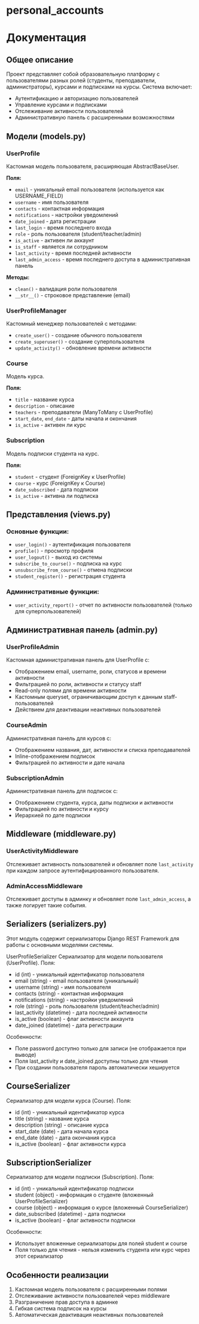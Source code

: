# personal_accounts

# Документация

## Общее описание
Проект представляет собой образовательную платформу с пользователями разных ролей (студенты, преподаватели, администраторы), курсами и подписками на курсы. Система включает:
- Аутентификацию и авторизацию пользователей
- Управление курсами и подписками
- Отслеживание активности пользователей
- Административную панель с расширенными возможностями

## Модели (models.py)

### UserProfile
Кастомная модель пользователя, расширяющая AbstractBaseUser.

**Поля:**
- `email` - уникальный email пользователя (используется как USERNAME_FIELD)
- `username` - имя пользователя
- `contacts` - контактная информация
- `notifications` - настройки уведомлений
- `date_joined` - дата регистрации
- `last_login` - время последнего входа
- `role` - роль пользователя (student/teacher/admin)
- `is_active` - активен ли аккаунт
- `is_staff` - является ли сотрудником
- `last_activity` - время последней активности
- `last_admin_access` - время последнего доступа в административная панель

**Методы:**
- `clean()` - валидация роли пользователя
- `__str__()` - строковое представление (email)

### UserProfileManager
Кастомный менеджер пользователей с методами:
- `create_user()` - создание обычного пользователя
- `create_superuser()` - создание суперпользователя
- `update_activity()` - обновление времени активности

### Course
Модель курса.

**Поля:**
- `title` - название курса
- `description` - описание
- `teachers` - преподаватели (ManyToMany с UserProfile)
- `start_date`, `end_date` - даты начала и окончания
- `is_active` - активен ли курс

### Subscription
Модель подписки студента на курс.

**Поля:**
- `student` - студент (ForeignKey к UserProfile)
- `course` - курс (ForeignKey к Course)
- `date_subscribed` - дата подписки
- `is_active` - активна ли подписка

## Представления (views.py)

### Основные функции:
- `user_login()` - аутентификация пользователя
- `profile()` - просмотр профиля
- `user_logout()` - выход из системы
- `subscribe_to_course()` - подписка на курс
- `unsubscribe_from_course()` - отмена подписки
- `student_register()` - регистрация студента

### Административные функции:
- `user_activity_report()` - отчет по активности пользователей (только для суперпользователей)

## Административная панель (admin.py)

### UserProfileAdmin
Кастомная административная панель для UserProfile с:
- Отображением email, username, роли, статусов и времени активности
- Фильтрацией по роли, активности и статусу staff
- Read-only полями для времени активности
- Кастомным queryset, ограничивающим доступ к данным staff-пользователей
- Действием для деактивации неактивных пользователей

### CourseAdmin
Административная панель для курсов с:
- Отображением названия, дат, активности и списка преподавателей
- Inline-отображением подписок
- Фильтрацией по активности и дате начала

### SubscriptionAdmin
Административная панель для подписок с:
- Отображением студента, курса, даты подписки и активности
- Фильтрацией по активности и курсу
- Иерархией по дате подписки

## Middleware (middleware.py)

### UserActivityMiddleware
Отслеживает активность пользователей и обновляет поле `last_activity` при каждом запросе аутентифицированного пользователя.

### AdminAccessMiddleware
Отслеживает доступы в админку и обновляет поле `last_admin_access`, а также логирует такие события.

## Serializers (serializers.py)
Этот модуль содержит сериализаторы Django REST Framework для работы с основными моделями системы.

UserProfileSerializer
Сериализатор для модели пользователя (UserProfile).
Поля:
- id (int) - уникальный идентификатор пользователя
- email (string) - email пользователя (уникальный)
- username (string) - имя пользователя
- contacts (string) - контактная информация
- notifications (string) - настройки уведомлений
- role (string) - роль пользователя (student/teacher/admin)
- last_activity (datetime) - дата последней активности
- is_active (boolean) - флаг активности аккаунта
- date_joined (datetime) - дата регистрации

Особенности:
- Поле password доступно только для записи (не отображается при выводе)
- Поля last_activity и date_joined доступны только для чтения
- При создании пользователя пароль автоматически хешируется

## CourseSerializer
Сериализатор для модели курса (Course).
Поля:
- id (int) - уникальный идентификатор курса
- title (string) - название курса
- description (string) - описание курса
- start_date (date) - дата начала курса
- end_date (date) - дата окончания курса
- is_active (boolean) - флаг активности курса

## SubscriptionSerializer
Сериализатор для модели подписки (Subscription).
Поля:
- id (int) - уникальный идентификатор подписки
- student (object) - информация о студенте (вложенный UserProfileSerializer)
- course (object) - информация о курсе (вложенный CourseSerializer)
- date_subscribed (datetime) - дата подписки
- is_active (boolean) - флаг активности подписки

Особенности:
- Использует вложенные сериализаторы для полей student и course
- Поля только для чтения - нельзя изменить студента или курс через этот сериализатор

## Особенности реализации
1. Кастомная модель пользователя с расширенными полями
2. Отслеживание активности пользователей через middleware
3. Разграничение прав доступа в админке
4. Гибкая система подписок на курсы
5. Автоматическая деактивация неактивных пользователей
